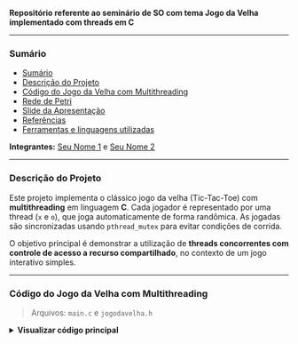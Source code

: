 **Repositório referente ao seminário de SO com tema Jogo da Velha implementado com threads em C**

---

### Sumário

- [Sumário](#sumário)
- [Descrição do Projeto](#descrição-do-projeto)
- [Código do Jogo da Velha com Multithreading](#código-do-jogo-da-velha-com-multithreading)
- [Rede de Petri](#rede-de-petri)
- [Slide da Apresentação](#slide-da-apresentação)
- [Referências](#referências)
- [Ferramentas e linguagens utilizadas](#ferramentas-e-linguagens-utilizadas)

**Integrantes:** [Seu Nome 1](https://github.com/usuario1) e [Seu Nome 2](https://github.com/usuario2)

---

### Descrição do Projeto

Este projeto implementa o clássico jogo da velha (Tic-Tac-Toe) com **multithreading** em linguagem **C**. Cada jogador é representado por uma thread (`x` e `o`), que joga automaticamente de forma randômica. As jogadas são sincronizadas usando `pthread_mutex` para evitar condições de corrida.

O objetivo principal é demonstrar a utilização de **threads concorrentes com controle de acesso a recurso compartilhado**, no contexto de um jogo interativo simples.

---

### Código do Jogo da Velha com Multithreading

> Arquivos: `main.c` e `jogodavelha.h`

<details>
<summary><strong>Visualizar código principal</strong></summary>

#### `main.c`

```c
#include "jogodavelha.h"
#include <time.h>
#include <pthread.h>
#include <unistd.h>
#include <stdio.h>
#include <stdlib.h>

typedef struct {
    GameBoard* board;
    char symbol;
} PlayerData;

pthread_mutex_t game_mutex = PTHREAD_MUTEX_INITIALIZER;
int current_turn = 0;
const char players[2] = {'x', 'o'};

void* player_behavior(void* arg) {
    PlayerData* data = (PlayerData*)arg;

    while (1) {
        pthread_mutex_lock(&game_mutex);

        if (game_ended(data->board)) {
            pthread_mutex_unlock(&game_mutex);
            break;
        }

        if (current_turn == (data->symbol == 'x' ? 0 : 1)) {
            int row, col;
            do {
                row = rand() % 3;
                col = rand() % 3;
            } while (!is_valid_move(data->board, row, col) && !game_ended(data->board));

            if (!game_ended(data->board)) {
                make_move(data->board, row, col, data->symbol);
                printf("\n%c plays at (%d,%d)\n", data->symbol, row, col);
                display_board(data->board);

                if (check_winner(data->board, data->symbol)) {
                    data->board->game_over = true;
                } else if (is_board_full(data->board)) {
                    data->board->game_over = true;
                }

                current_turn = !current_turn;
            }
        }

        pthread_mutex_unlock(&game_mutex);
        usleep(100000);
    }

    return NULL;
}

int main() {
    srand(time(NULL));

    GameBoard* board = create_board();
    PlayerData player1 = {board, 'x'};
    PlayerData player2 = {board, 'o'};

    pthread_t thread1, thread2;
    pthread_create(&thread1, NULL, player_behavior, &player1);
    pthread_create(&thread2, NULL, player_behavior, &player2);

    pthread_join(thread1, NULL);
    pthread_join(thread2, NULL);

    printf("\nFinal Board:\n");
    display_board(board);

    if (check_winner(board, 'x')) {
        printf("x WINS!\n");
    } else if (check_winner(board, 'o')) {
        printf("o WINS!\n");
    } else {
        printf("DRAW!\n");
    }

    free_board(board);
    return 0;
}
